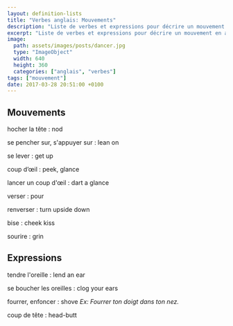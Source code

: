 ```yaml
---
layout: definition-lists
title: "Verbes anglais: Mouvements"
description: "Liste de verbes et expressions pour décrire un mouvement en anglais."
excerpt: "Liste de verbes et expressions pour décrire un mouvement en anglais."
image:
  path: assets/images/posts/dancer.jpg
  type: "ImageObject"
  width: 640
  height: 360
  categories: ["anglais", "verbes"]
tags: ["mouvement"]
date: 2017-03-28 20:51:00 +0100
---
```


## Mouvements

hocher la tête
: nod

se pencher sur, s'appuyer sur
: lean on

se lever
: get up

coup d’œil
: peek, glance

lancer un coup d'œil
: dart a glance

verser
: pour

renverser
: turn upside down

bise
: cheek kiss

sourire
: grin


## Expressions

tendre l'oreille
: lend an ear

se boucher les oreilles
: clog your ears

fourrer, enfoncer
: shove
*Ex: Fourrer ton doigt dans ton nez.*

coup de tête
: head-butt
